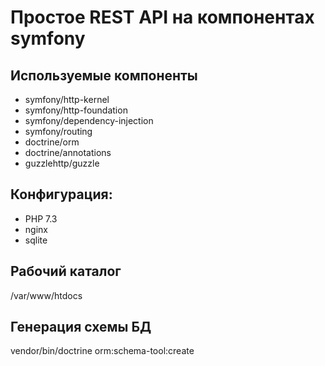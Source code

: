**Простое REST API на компонентах symfony**
==========================================

## Используемые компоненты
  * symfony/http-kernel
  * symfony/http-foundation 
  * symfony/dependency-injection
  * symfony/routing
  * doctrine/orm
  * doctrine/annotations
  * guzzlehttp/guzzle

## Конфигурация: 
- PHP 7.3
- nginx
- sqlite

## Рабочий каталог 
/var/www/htdocs

## Генерация схемы БД
vendor/bin/doctrine orm:schema-tool:create

